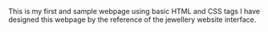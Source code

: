 This is my first and sample webpage using basic HTML and CSS tags
I have designed this webpage by the reference of the jewellery website interface.

